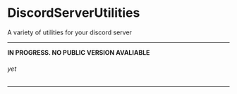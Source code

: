# DiscordServerUtilities
A variety of utilities for your discord server

---
**IN PROGRESS. NO PUBLIC VERSION AVALIABLE**
###### yet
---
